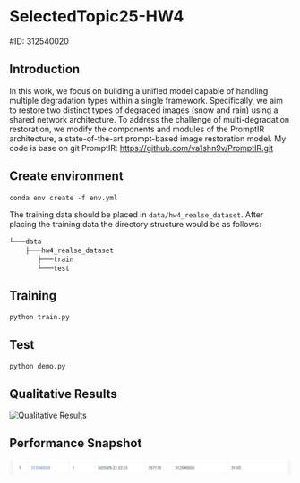 # SelectedTopic25-HW4
#ID: 312540020

## Introduction
In this work, we focus on building a unified model capable of handling multiple degradation types within a single framework. Specifically, we aim to restore two distinct types of degraded images (snow and rain) using a shared network architecture. To address the challenge of multi-degradation restoration, we modify the components and modules of the PromptIR architecture, a state-of-the-art prompt-based image restoration model. 
My code is base on git PromptIR: https://github.com/va1shn9v/PromptIR.git

## Create environment
```
conda env create -f env.yml
```
The training data should be placed in ```data/hw4_realse_dataset```.
After placing the training data the directory structure would be as follows:
```
└───data
    ├───hw4_realse_dataset
       ├───train
       └───test
```

## Training 
```
python train.py
```
## Test
```
python demo.py
```
## Qualitative Results
![Qualitative Results](./Qual.png) 
## Performance Snapshot
 ![Performance Snapshot](./Snapshot.png)  

